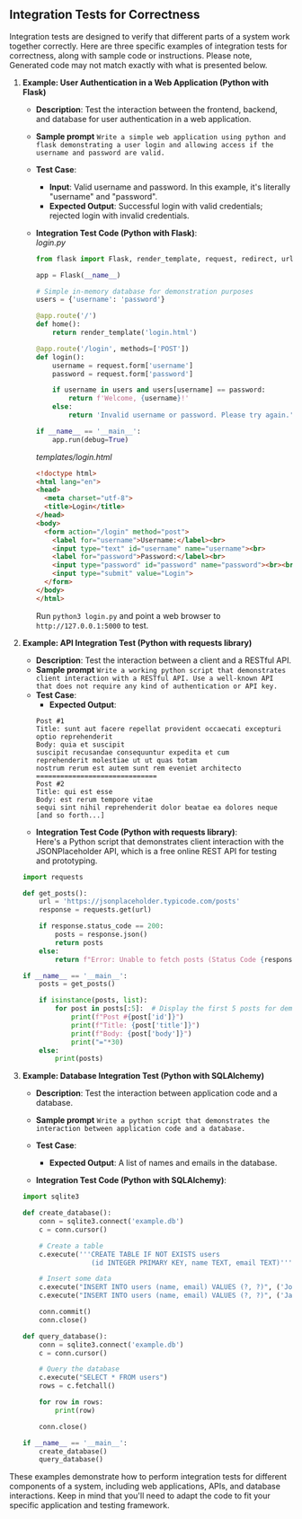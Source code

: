 ## Integration Tests for Correctness
Integration tests are designed to verify that different parts of a system work together correctly. Here are three specific examples of integration tests for correctness, along with sample code or instructions. Please note, Generated code may not match exactly with what is presented below.

1. **Example: User Authentication in a Web Application (Python with Flask)**

   - **Description**: Test the interaction between the frontend, backend, and database for user authentication in a web application.
   - **Sample prompt**
     ```Write a simple web application using python and flask demonstrating a user login and allowing access if the username and password are valid.```
   - **Test Case**:
     - **Input**: Valid username and password. In this example, it's literally "username" and "password".
     - **Expected Output**: Successful login with valid credentials; rejected login with invalid credentials.

   - **Integration Test Code (Python with Flask)**:  
      _login.py_
      ```python
      from flask import Flask, render_template, request, redirect, url_for
      
      app = Flask(__name__)
      
      # Simple in-memory database for demonstration purposes
      users = {'username': 'password'}
      
      @app.route('/')
      def home():
          return render_template('login.html')
      
      @app.route('/login', methods=['POST'])
      def login():
          username = request.form['username']
          password = request.form['password']
      
          if username in users and users[username] == password:
              return f'Welcome, {username}!'
          else:
              return 'Invalid username or password. Please try again.'
      
      if __name__ == '__main__':
          app.run(debug=True)
      ```
      _templates/login.html_
      ```html
      <!doctype html>
      <html lang="en">
      <head>
        <meta charset="utf-8">
        <title>Login</title>
      </head>
      <body>
        <form action="/login" method="post">
          <label for="username">Username:</label><br>
          <input type="text" id="username" name="username"><br>
          <label for="password">Password:</label><br>
          <input type="password" id="password" name="password"><br><br>
          <input type="submit" value="Login">
        </form>
      </body>
      </html>
      ```
      Run ```python3 login.py``` and point a web browser to ```http://127.0.0.1:5000``` to test.
2. **Example: API Integration Test (Python with requests library)**

   - **Description**: Test the interaction between a client and a RESTful API.
   - **Sample prompt**
     ```Write a working python script that demonstrates client interaction with a RESTful API. Use a well-known API that does not require any kind of authentication or API key.```
   - **Test Case**:
     - **Expected Output**:  
      ```
      Post #1
      Title: sunt aut facere repellat provident occaecati excepturi optio reprehenderit
      Body: quia et suscipit
      suscipit recusandae consequuntur expedita et cum
      reprehenderit molestiae ut ut quas totam
      nostrum rerum est autem sunt rem eveniet architecto
      ==============================
      Post #2
      Title: qui est esse
      Body: est rerum tempore vitae
      sequi sint nihil reprehenderit dolor beatae ea dolores neque
      [and so forth...]
      ```
   - **Integration Test Code (Python with requests library)**:  
   Here's a Python script that demonstrates client interaction with the JSONPlaceholder API, which is a free online REST API for testing and prototyping.
   ```python
   import requests
   
   def get_posts():
       url = 'https://jsonplaceholder.typicode.com/posts'
       response = requests.get(url)
   
       if response.status_code == 200:
           posts = response.json()
           return posts
       else:
           return f"Error: Unable to fetch posts (Status Code {response.status_code})"
   
   if __name__ == '__main__':
       posts = get_posts()
   
       if isinstance(posts, list):
           for post in posts[:5]:  # Display the first 5 posts for demonstration
               print(f"Post #{post['id']}")
               print(f"Title: {post['title']}")
               print(f"Body: {post['body']}")
               print("="*30)
       else:
           print(posts)
   ```
3. **Example: Database Integration Test (Python with SQLAlchemy)**

   - **Description**: Test the interaction between application code and a database.
   - **Sample prompt**
     ```Write a python script that demonstrates the interaction between application code and a database. ```
   - **Test Case**:
     - **Expected Output**: A list of names and emails in the database.

   - **Integration Test Code (Python with SQLAlchemy)**:

   ```python
   import sqlite3
   
   def create_database():
       conn = sqlite3.connect('example.db')
       c = conn.cursor()
   
       # Create a table
       c.execute('''CREATE TABLE IF NOT EXISTS users
                    (id INTEGER PRIMARY KEY, name TEXT, email TEXT)''')
   
       # Insert some data
       c.execute("INSERT INTO users (name, email) VALUES (?, ?)", ('John Doe', 'john@example.com'))
       c.execute("INSERT INTO users (name, email) VALUES (?, ?)", ('Jane Doe', 'jane@example.com'))
   
       conn.commit()
       conn.close()
   
   def query_database():
       conn = sqlite3.connect('example.db')
       c = conn.cursor()
   
       # Query the database
       c.execute("SELECT * FROM users")
       rows = c.fetchall()
   
       for row in rows:
           print(row)
   
       conn.close()
   
   if __name__ == '__main__':
       create_database()
       query_database()
   ```
These examples demonstrate how to perform integration tests for different components of a system, including web applications, APIs, and database interactions. Keep in mind that you'll need to adapt the code to fit your specific application and testing framework.
